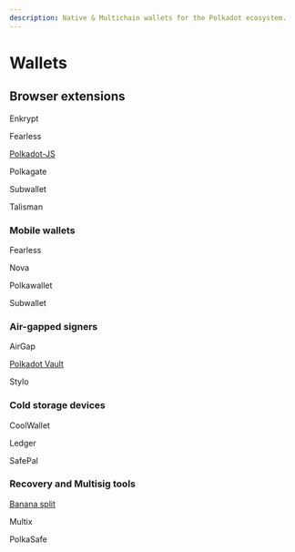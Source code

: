 ```yaml
---
description: Native & Multichain wallets for the Polkadot ecosystem.
---
```


# Wallets

## Browser extensions

Enkrypt

Fearless

[Polkadot-JS](https://polkadot.js.org/extension/)

Polkagate

Subwallet

Talisman



### Mobile wallets

Fearless

Nova

Polkawallet

Subwallet



### Air-gapped signers

AirGap

[Polkadot Vault](https://www.parity.io/technologies/signer/)

Stylo



### Cold storage devices

CoolWallet

Ledger&#x20;

SafePal



### Recovery and Multisig tools

[Banana split](https://bs.parity.io/#/)

Multix

PolkaSafe


